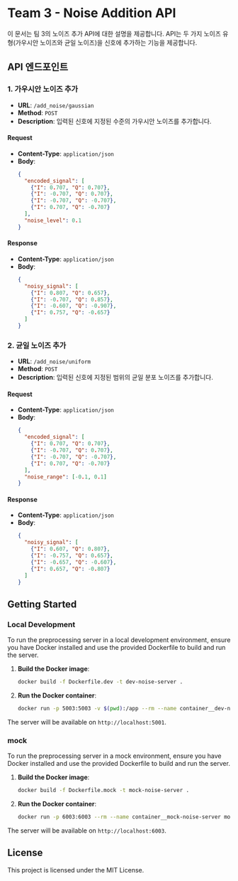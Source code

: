 # Team 3 - Noise Addition API

이 문서는 팀 3의 노이즈 추가 API에 대한 설명을 제공합니다. API는 두 가지 노이즈 유형(가우시안 노이즈와 균일 노이즈)을 신호에 추가하는 기능을 제공합니다.

## API 엔드포인트

### 1. 가우시안 노이즈 추가

- **URL**: `/add_noise/gaussian`
- **Method**: `POST`
- **Description**: 입력된 신호에 지정된 수준의 가우시안 노이즈를 추가합니다.

#### Request

- **Content-Type**: `application/json`
- **Body**:
    ```json
    {
      "encoded_signal": [
        {"I": 0.707, "Q": 0.707},
        {"I": -0.707, "Q": 0.707},
        {"I": -0.707, "Q": -0.707},
        {"I": 0.707, "Q": -0.707}
      ],
      "noise_level": 0.1
    }
    ```

#### Response

- **Content-Type**: `application/json`
- **Body**:
    ```json
    {
      "noisy_signal": [
        {"I": 0.807, "Q": 0.657},
        {"I": -0.707, "Q": 0.857},
        {"I": -0.607, "Q": -0.907},
        {"I": 0.757, "Q": -0.657}
      ]
    }
    ```

### 2. 균일 노이즈 추가

- **URL**: `/add_noise/uniform`
- **Method**: `POST`
- **Description**: 입력된 신호에 지정된 범위의 균일 분포 노이즈를 추가합니다.

#### Request

- **Content-Type**: `application/json`
- **Body**:
    ```json
    {
      "encoded_signal": [
        {"I": 0.707, "Q": 0.707},
        {"I": -0.707, "Q": 0.707},
        {"I": -0.707, "Q": -0.707},
        {"I": 0.707, "Q": -0.707}
      ],
      "noise_range": [-0.1, 0.1]
    }
    ```

#### Response

- **Content-Type**: `application/json`
- **Body**:
    ```json
    {
      "noisy_signal": [
        {"I": 0.607, "Q": 0.807},
        {"I": -0.757, "Q": 0.657},
        {"I": -0.657, "Q": -0.607},
        {"I": 0.657, "Q": -0.807}
      ]
    }
    ```

## Getting Started

### Local Development

To run the preprocessing server in a local development environment, ensure you have Docker installed and use the provided Dockerfile to build and run the server.

1. **Build the Docker image**:
    ```bash
    docker build -f Dockerfile.dev -t dev-noise-server .
    ```

2. **Run the Docker container**:
    ```bash
    docker run -p 5003:5003 -v $(pwd):/app --rm --name container__dev-noise-server dev-noise-server
    ```

The server will be available on `http://localhost:5001`.

### mock

To run the preprocessing server in a mock environment, ensure you have Docker installed and use the provided Dockerfile to build and run the server.

1. **Build the Docker image**:
    ```bash
    docker build -f Dockerfile.mock -t mock-noise-server .
    ```

2. **Run the Docker container**:
    ```bash
    docker run -p 6003:6003 --rm --name container__mock-noise-server mock-noise-server
    ```

The server will be available on `http://localhost:6003`.

## License

This project is licensed under the MIT License.
